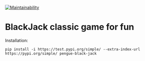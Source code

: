 [![Maintainability](https://api.codeclimate.com/v1/badges/26cbe53cff2aa1026fef/maintainability)](https://codeclimate.com/github/Pengue/python-project-49)

# BlackJack classic game for fun

Installation:

`pip install -i https://test.pypi.org/simple/ --extra-index-url https://pypi.org/simple/ pengue-black-jack`

